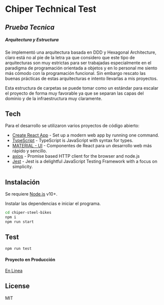 # Chiper Technical Test
## _Prueba Tecnica_

##### Arquitectura y Estructura

Se implementó una arquitectura basada en DDD y Hexagonal Architecture, claro está no al pie de la letra ya que considero que este tipo de arquitecturas son muy estrictas para ser trabajadas especialmente en el paradigma de programación orientada a objetos y en lo personal me siento más cómodo con la programación funcional. Sin embargo rescato las buenas prácticas de estas arquitecturas e intento llevarlas a mis proyectos.

Esta estructura de carpetas se puede tomar como un estándar para escalar el proyecto de forma muy favorable ya que se separan las capas del dominio y de la infraestructura muy claramente.

## Tech

Para el desarrollo se utilizaron varios proyectos de código abierto:

- [Create React App](https://create-react-app.dev/) - Set up a modern web app by running one command.
- [TypeScript](https://www.typescriptlang.org/) - TypeScript is JavaScript with syntax for types.
- [MATERIAL - UI](https://material-ui.com/es/) - Componentes de React para un desarrollo web más rápido y sencillo.
- [axios](https://github.com/axios/axios) - Promise based HTTP client for the browser and node.js
- [Jest](https://jestjs.io/) - Jest is a delightful JavaScript Testing Framework with a focus on simplicity.

## Instalación

Se requiere [Node.js](https://nodejs.org/) v10+.

Instalar las dependencias e iniciar el programa.

```sh
cd chiper-steel-bikes
npm i
npm run start
```
## Test

```sh
npm run test
```

#### Proyecto en Producción

[En Linea](http://198.12.230.103:3000/)

## License

MIT
